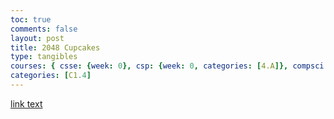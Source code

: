 ```yaml
---
toc: true
comments: false
layout: post
title: 2048 Cupcakes
type: tangibles
courses: { csse: {week: 0}, csp: {week: 0, categories: [4.A]}, compsci: {week: 3} }
categories: [C1.4]
---
```


[link text](https://0x0800.github.io/2048-CUPCAKES/)